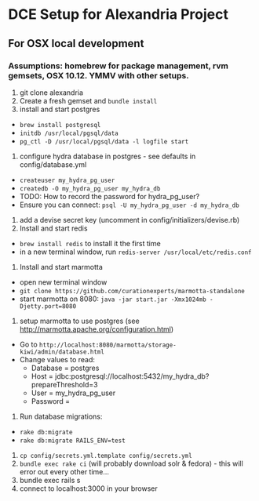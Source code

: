 # DCE Setup for Alexandria Project

## For OSX local development
### Assumptions: homebrew for package management, rvm gemsets, OSX 10.12. YMMV with other setups.

1. git clone alexandria
1. Create a fresh gemset and `bundle install`
1. install and start postgres
  * `brew install postgresql`
  * `initdb /usr/local/pgsql/data`
  * `pg_ctl -D /usr/local/pgsql/data -l logfile start`
1. configure hydra database in postgres - see defaults in config/database.yml
  * `createuser my_hydra_pg_user`
  * `createdb -O my_hydra_pg_user my_hydra_db`
  * TODO: How to record the password for hydra_pg_user?
  * Ensure you can connect: `psql -U my_hydra_pg_user -d my_hydra_db`
1. add a devise secret key (uncomment in config/initializers/devise.rb)
1. Install and start redis
  * `brew install redis` to install it the first time
  * in a new terminal window, run `redis-server /usr/local/etc/redis.conf`
1. Install and start marmotta
  * open new terminal window
  * `git clone https://github.com/curationexperts/marmotta-standalone`
  * start marmotta on 8080: `java -jar start.jar -Xmx1024mb -Djetty.port=8080`
1. setup marmotta to use postgres (see http://marmotta.apache.org/configuration.html)
  * Go to `http://localhost:8080/marmotta/storage-kiwi/admin/database.html`
  * Change values to read:
    * Database = postgres
    * Host = jdbc:postgresql://localhost:5432/my_hydra_db?prepareThreshold=3
    * User = my_hydra_pg_user
    * Password =
1. Run database migrations:
  * `rake db:migrate`
  * `rake db:migrate RAILS_ENV=test`
1. `cp config/secrets.yml.template config/secrets.yml`
1. `bundle exec rake ci` (will probably download solr & fedora) - this will error out every other time…
1. bundle exec rails s
1. connect to localhost:3000 in your browser
